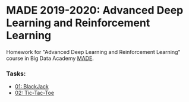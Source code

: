 # MADE 2019-2020: Advanced Deep Learning and Reinforcement Learning

Homework for "Advanced Deep Learning and Reinforcement Learning" course in Big Data Academy [MADE](https://data.mail.ru/).

### Tasks:

- [01: BlackJack](https://github.com/dmitriyklebanov/made_2020_adl_rl/tree/master/1)
- [02: Tic-Tac-Toe](https://github.com/dmitriyklebanov/made_2020_adl_rl/tree/master/2)